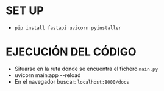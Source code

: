 # SET UP
- `pip install fastapi uvicorn pyinstaller`

# EJECUCIÓN DEL CÓDIGO
- Situarse en la ruta donde se encuentra el fichero `main.py`
- uvicorn main:app --reload
- En el navegador buscar: `localhost:8000/docs`